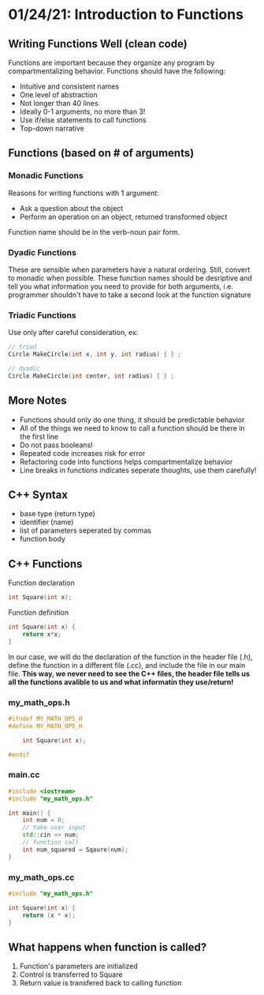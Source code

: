 # 01/24/21: Introduction to Functions

## Writing Functions Well (clean code)
Functions are important because they organize any program by compartmentalizing behavior. Functions should have the following:
- Intuitive and consistent names
- One level of abstraction
- Not longer than 40 lines
- Ideally 0-1 arguments, no more than 3! 
- Use if/else statements to call functions
- Top-down narrative


## Functions (based on # of arguments)
### Monadic Functions
Reasons for writing functions with 1 argument:
- Ask a question about the object
- Perform an operation on an object, returned transformed object 

Function name should be in the verb-noun pair form.

### Dyadic Functions
These are sensible when parameters have a natural ordering. Still, convert to monadic when possible. These function names should be desriptive and tell you what information you need to provide for both arguments, i.e. programmer shouldn't have to take a second look at the function signature 

### Triadic Functions 
Use only after careful consideration, ex:
``` cpp
// triad
Circle MakeCircle(int x, int y, int radius) { } ;

// dyadic
Circle MakeCircle(int center, int radius) { } ;
```

## More Notes
- Functions should only do one thing, it should be predictable behavior 
- All of the things we need to know to call a function should be there in the first line
- Do not pass booleans!
- Repeated code increases risk for error
- Refactoring code into functions helps compartmentalize behavior
- Line breaks in functions indicates seperate thoughts, use them carefully!

## C++ Syntax
- base type (return type)
- identifier (name)
- list of parameters seperated by commas
- function body

## C++ Functions
Function declaration
``` cpp
int Square(int x);
```
Function definition
``` cpp
int Square(int x) {
    return x*x;
}
``` 
In our case, we will do the declaration of the function in the header file (.h), define the function in a different file (.cc), and include the file in our main file. **This way, we never need to see the C++ files, the header file tells us all the functions avalible to us and what informatin they use/return!** 

### my_math_ops.h
``` cpp
#ifndef MY_MATH_OPS_H
#define MY_MATH_OPS_H

    int Square(int x);

#endif
```

### main.cc
``` cpp
#include <iostream>
#include "my_math_ops.h"

int main() {
    int num = 0;
    // take user input
    std::cin >> num;
    // function call
    int num_squared = Sqaure(num);
}
```

### my_math_ops.cc
``` cpp
#include "my_math_ops.h"

int Square(int x) {
    return (x * x);
}
```

## What happens when function is called?
1. Function's parameters are initialized
2. Control is transferred to Square 
3. Return value is transfered back to calling function